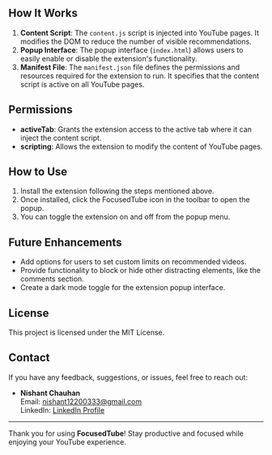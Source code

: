 
## How It Works
1. **Content Script**: The `content.js` script is injected into YouTube pages. It modifies the DOM to reduce the number of visible recommendations.
2. **Popup Interface**: The popup interface (`index.html`) allows users to easily enable or disable the extension's functionality.
3. **Manifest File**: The `manifest.json` file defines the permissions and resources required for the extension to run. It specifies that the content script is active on all YouTube pages.

## Permissions
- **activeTab**: Grants the extension access to the active tab where it can inject the content script.
- **scripting**: Allows the extension to modify the content of YouTube pages.

## How to Use
1. Install the extension following the steps mentioned above.
2. Once installed, click the FocusedTube icon in the toolbar to open the popup.
3. You can toggle the extension on and off from the popup menu.

## Future Enhancements
- Add options for users to set custom limits on recommended videos.
- Provide functionality to block or hide other distracting elements, like the comments section.
- Create a dark mode toggle for the extension popup interface.

## License
This project is licensed under the MIT License.

## Contact
If you have any feedback, suggestions, or issues, feel free to reach out:

- **Nishant Chauhan**  
  Email: nishant12200333@gmail.com  
  LinkedIn: [LinkedIn Profile](https://www.linkedin.com/in/nishant-chauhan-870239234/)

---
Thank you for using **FocusedTube**! Stay productive and focused while enjoying your YouTube experience.

